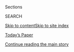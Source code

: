 <div id="app">

<div>

<div class="NYTAppHideMasthead css-zz1s19 e1suatyy0">

<div class="section css-ui9rw0 e1suatyy2">

<div class="css-11hrj97 er09x8g0">

<div class="css-6n7j50">

</div>

<span class="css-1dv1kvn">Sections</span>

<div class="css-10488qs">

<span class="css-1dv1kvn">SEARCH</span>

</div>

[Skip to content](#site-content)[Skip to site
index](#site-index)

</div>

<div class="css-10698na e1huz5gh0">

</div>

</div>

<div id="masthead-bar-one" class="section hasLinks css-15hmgas e1csuq9d3">

<div class="css-uqyvli e1csuq9d0">

</div>

<div class="css-1uqjmks e1csuq9d1">

</div>

<div class="css-9e9ivx">

[](https://myaccount.nytimes3xbfgragh.onion/auth/login?response_type=cookie&client_id=vi)

</div>

<div class="css-1bvtpon e1csuq9d2">

[Today’s Paper](https://www.nytimes3xbfgragh.onion/section/todayspaper)

</div>

</div>

</div>

</div>

<div data-aria-hidden="false">

<div id="site-content" data-role="main">

<div class="css-1ffjgkm">

</div>

<div id="top-wrapper" class="css-15p45cc eaca97t0" type="top">

<div id="top-slug" class="css-19x0jxb eaca97t1" hidden="">

Advertisement

</div>

[Continue reading the main
story](#after-top)

<div class="ad top-wrapper" style="text-align:center;height:100%;display:block;min-height:90px">

<div id="top" class="place-ad" data-position="top" data-size-key="top">

</div>

</div>

<div id="after-top">

</div>

</div>

<div id="collection-61718-issue" class="section css-15h4p1b e9abtgs0">

<div class="css-1j21atc e1svk9qx1">

<div class="css-fmiefx e1svk9qx2">

<div class="css-1hk7r2m eu54l5x0">

<div id="sponsor-wrapper" class="css-7a1pgi eaca97t0" type="sponsor" hidden="">

<div id="sponsor-slug" class="css-1l4mleb eaca97t1" hidden="">

Supported by

</div>

[Continue reading the main
story](#after-sponsor)

<div id="sponsor" class="ad sponsor-wrapper" style="text-align:left;height:100%;display:block">

</div>

<div id="after-sponsor">

</div>

</div>

</div>

### <span class="css-15smmd5 ezz4tcd1">[Magazine](/section/magazine)</span>

</div>

<div class="css-nfcc9b e1svk9qx3">

<div class="css-vl9dhg e1svk9qx5">

<div class="css-1nrhkj6 e1svk9qx6">

# 6.17.18 Issue

<div class="follow-button-placeholder" data-collection-id="">

</div>

</div>

</div>

</div>

</div>

<div class="css-4svvz1 ekkqrpp0">

<div id="collection-highlights-container" class="section css-18l1u7x e46isfb1">

<div class="template-1 css-gfgt40 ekkqrpp1">

## Highlights

1.  ![<span class="css-13wzayb e1oaj3zl2"><span class="css-1dv1kvn">Credit</span>Dina
    Litovsky/Redux, for The New York
    Times</span>](https://static01.graylady3jvrrxbe.onion/images/2018/06/17/magazine/17Drones1/17Drones1-jumbo.jpg)
    
    <div class="css-gjijuv">
    
    ### Feature
    
    ## [The Wounds of the Drone Warrior](/2018/06/13/magazine/veterans-ptsd-drone-warrior-wounds.html)
    
    Even soldiers who fight wars from a safe distance have found
    themselves traumatized. Could their injuries be moral
    ones?
    
    <span class="css-1oaezp0"></span><span class="css-1q6w006 e4e4i5l3"></span><span class="css-9voj2j">By
    <span class="css-1baulvz last-byline" itemprop="name">Eyal
    Press</span></span>
    
    </div>

2.  ![<span class="css-1samh1w e1oaj3zl2"><span class="css-1dv1kvn">Credit</span>Photo
    illustration by Derek Brahney. Source photographs: Andrew
    Harnik/Associated Press, Mandel Ngan, via Getty Images and
    istockphoto.</span>](https://static01.graylady3jvrrxbe.onion/images/2018/06/08/magazine/17mag-canada-image1/17mag-canada-image1-videoLarge.jpg)
    
    <div class="css-10wtrbd">
    
    ### Feature
    
    ## [First Canada Tried to Charm Trump. Now It’s Fighting Back.](/2018/06/09/magazine/justin-trudeau-chrystia-freeland-trade-canada-us-.html)
    
    Inside Justin Trudeau’s campaign against the American trade
    war.
    
    <span class="css-1oaezp0"></span><span class="css-1q6w006 e4e4i5l3"></span><span class="css-9voj2j">By
    <span class="css-1baulvz last-byline" itemprop="name">Guy
    Lawson</span></span>
    
    </div>

3.  ![<span class="css-1samh1w e1oaj3zl2"><span class="css-1dv1kvn">Credit</span>Lalo
    de Almeida for The New York
    Times</span>](https://static01.graylady3jvrrxbe.onion/images/2018/06/17/magazine/17mag-joyce-image1-alpha/17mag-joyce-image1-alpha-videoLarge-v2.jpg)
    
    <div class="css-10wtrbd">
    
    ### Feature
    
    ## [The Strange Case of the Missing Joyce Scholar](/2018/06/12/magazine/the-strange-case-of-the-missing-joyce-scholar.html)
    
    Two decades ago, a renowned professor promised to produce a flawless
    version of one of the 20th century’s most celebrated novels:
    “Ulysses.” Then he
    disappeared.
    
    <span class="css-1oaezp0"></span><span class="css-1q6w006 e4e4i5l3"></span><span class="css-9voj2j">By
    <span class="css-1baulvz last-byline" itemprop="name">Jack
    Hitt</span></span>
    
    </div>

4.  ![<span class="css-1samh1w e1oaj3zl2"><span class="css-1dv1kvn">Credit</span>Photo
    illustration by Tyler
    Comrie</span>](https://static01.graylady3jvrrxbe.onion/images/2018/06/17/magazine/17mag-firstwords-image1/17mag-firstwords-image1-videoLarge.jpg)
    
    <div class="css-10wtrbd">
    
    ### First Words
    
    ## [White People Are Noticing Something New: Their Own Whiteness](/2018/06/13/magazine/white-people-are-noticing-something-new-their-own-whiteness.html)
    
    The one group of Americans that prefers to see itself as not having
    much of a racial identity is realizing that it
    does.
    
    <span class="css-1oaezp0"></span><span class="css-1q6w006 e4e4i5l3"></span><span class="css-9voj2j">By
    <span class="css-1baulvz last-byline" itemprop="name">Emily
    Bazelon</span></span>
    
    </div>

</div>

<div class="css-1xdhyk6 e46isfb0">

<div class="css-zk12ih ef6si7p0">

1.  ### On Medicine
    
    ![<span class="css-2s0ord e1oaj3zl2"><span class="css-1dv1kvn">Credit</span>Photo
    illustration by Cristiana Couceiro. Cells: National Cancer
    Institute, via
    Wikipedia.</span>](https://static01.graylady3jvrrxbe.onion/images/2018/06/17/magazine/17OnMedicine-1/17OnMedicine-1-videoLarge.jpg)
    
    <div class="css-10wtrbd">
    
    ## [The Search for Cancer Treatment Beyond Mutant-Hunting](/2018/06/13/magazine/the-search-for-cancer-treatment-that-is-personal-and-useful.html)
    
    Can we expand our ideas of what personalized medicine could
    mean?
    
    <span class="css-me3p27"></span><span class="css-1q6w006 e4e4i5l3"></span><span class="css-9voj2j">By
    <span class="css-1baulvz last-byline" itemprop="name">Siddhartha
    Mukherjee</span></span>
    
    </div>

2.  ### The Ethicist
    
    ![<span class="css-2s0ord e1oaj3zl2"><span class="css-1dv1kvn">Credit</span>Tomi
    Um</span>](https://static01.graylady3jvrrxbe.onion/images/2018/06/17/magazine/17mag-ethicist-image1/17mag-ethicist-image1-videoLarge.png)
    
    <div class="css-10wtrbd">
    
    ## [Why Does a Creepy Co-Worker Keep Getting a Pass?](/2018/06/12/magazine/why-does-a-creepy-co-worker-keep-getting-a-pass.html)
    
    The magazine’s Ethicist columnist on how to handle an inappropriate
    employee who may be ‘on the spectrum’ and more
    .
    
    <span class="css-me3p27"></span><span class="css-1q6w006 e4e4i5l3"></span><span class="css-9voj2j">By
    <span class="css-1baulvz last-byline" itemprop="name">Kwame Anthony
    Appiah</span></span>
    
    </div>

3.  ### Diagnosis
    
    ![<span class="css-2s0ord e1oaj3zl2"><span class="css-1dv1kvn">Credit</span>Illustration
    by Andreas
    Samuelsson</span>](https://static01.graylady3jvrrxbe.onion/images/2018/06/17/magazine/17mag-diagnosis-imag1/17mag-diagnosis-imag1-videoLarge-v2.png)
    
    <div class="css-10wtrbd">
    
    ## [What Was Causing a Healthy Older Man to Be Nauseated by Food?](/2018/06/13/magazine/he-had-no-symptoms-except-he-felt-nauseated-all-the-time.html)
    
    A vigorous retiree suddenly couldn’t eat a thing. Is the problem in
    his stomach or his
    head?
    
    <span class="css-me3p27"></span><span class="css-1q6w006 e4e4i5l3"></span><span class="css-9voj2j">By
    <span class="css-1baulvz last-byline" itemprop="name">Lisa Sanders,
    M.D.</span></span>
    
    </div>

4.  ### Talk
    
    ![<span class="css-2s0ord e1oaj3zl2"><span class="css-1dv1kvn">Credit</span>Sally
    Montana for The New York
    Times</span>](https://static01.graylady3jvrrxbe.onion/images/2018/06/17/magazine/17Talk2/17Talk2-videoLarge.jpg)
    
    <div class="css-10wtrbd">
    
    ## [Gayle King Thinks \#MeToo Needs Due Process](/2018/06/12/magazine/gayle-king-thinks-metoo-needs-due-process.html)
    
    The broadcast journalist and magazine editor on Charlie Rose,
    “Roseanne” and Colin
    Kaepernick.
    
    <span class="css-me3p27"></span><span class="css-1q6w006 e4e4i5l3"></span><span class="css-9voj2j">Interview
    by <span class="css-1baulvz last-byline" itemprop="name">Audie
    Cornish</span></span>
    
    </div>

5.  ### Eat
    
    ![<span class="css-2s0ord e1oaj3zl2"><span class="css-1dv1kvn">Credit</span>Gentl
    and Hyers for The New York
    Times.</span>](https://static01.graylady3jvrrxbe.onion/images/2018/06/17/magazine/17Eat1-promo/17Eat1-videoLarge.jpg)
    
    <div class="css-10wtrbd">
    
    ## [Finding Inspiration in My Toddler’s Strange Obsession With Peppers](/2018/06/13/magazine/toddler-obsession-peppers-spread.html)
    
    A melted-pepper spread that makes use of the vegetable my daughter
    can’t live without — until she
    can.
    
    <span class="css-me3p27"></span><span class="css-1q6w006 e4e4i5l3"></span><span class="css-9voj2j">By
    <span class="css-1baulvz last-byline" itemprop="name">Francis
    Lam</span></span>
    
    </div>

</div>

</div>

<div class="css-1xdhyk6 e46isfb0">

<div class="css-zk12ih ef6si7p0">

1.  ### New Sentences
    
    ![<span class="css-2s0ord e1oaj3zl2"><span class="css-1dv1kvn">Credit</span></span>](https://static01.graylady3jvrrxbe.onion/images/2018/06/17/magazine/17mag-sentences1/17mag-sentences1-videoLarge.jpg)
    
    <div class="css-10wtrbd">
    
    ## [New Sentences: From ‘Hit So Hard: A Memoir’](/2018/06/13/magazine/new-sentences-from-hit-so-hard-a-memoir.html)
    
    Before we’ve even started reading a book, we’ve met some fascinating
    characters: the author, and the people to whom they’ve dedicated
    their
    work.
    
    <span class="css-me3p27"></span><span class="css-1q6w006 e4e4i5l3"></span><span class="css-9voj2j">By
    <span class="css-1baulvz last-byline" itemprop="name">Sam
    Anderson</span></span>
    
    </div>

2.  ### Poem
    
    ![<span class="css-2s0ord e1oaj3zl2"><span class="css-1dv1kvn">Credit</span>Illustration
    by R.O.
    Blechman</span>](https://static01.graylady3jvrrxbe.onion/images/2018/06/17/magazine/17mag-poem-image1/17mag-poem-image1-videoLarge.jpg)
    
    <div class="css-10wtrbd">
    
    ## [Poem: From ‘We Are Here to Slow Time’](/2018/06/13/magazine/poem-from-we-are-here-to-slow-time.html)
    
    Selected by Terrance
    Hayes.
    
    <span class="css-me3p27"></span><span class="css-1q6w006 e4e4i5l3"></span><span class="css-9voj2j">By
    <span class="css-1baulvz last-byline" itemprop="name">Simone
    White</span></span>
    
    </div>

3.  ### Tip
    
    ![<span class="css-2s0ord e1oaj3zl2"><span class="css-1dv1kvn">Credit</span></span>](https://static01.graylady3jvrrxbe.onion/images/2018/06/17/magazine/17Tip-1/17Tip-1-videoLarge.jpg)
    
    <div class="css-10wtrbd">
    
    ## [How to Make More Free Throws](/2018/06/13/magazine/how-to-make-more-free-throws.html)
    
    Ignore the mechanics of your shot. Keep your “quiet eye” fixed on a
    single spot on the
    hoop.
    
    <span class="css-me3p27"></span><span class="css-1q6w006 e4e4i5l3"></span><span class="css-9voj2j">By
    <span class="css-1baulvz last-byline" itemprop="name">Malia
    Wollan</span></span>
    
    </div>

4.  ### Judge John Hodgman
    
    ![<span class="css-2s0ord e1oaj3zl2"><span class="css-1dv1kvn">Credit</span>Illustration
    by Kyle
    Hilton</span>](https://static01.graylady3jvrrxbe.onion/images/2018/04/08/magazine/15mag-hodgman/08mag-hodgman-videoLarge.png)
    
    <div class="css-10wtrbd">
    
    ## [Judge John Hodgman on Diaphonized Kittens](/2018/06/13/magazine/judge-john-hodgman-on-diaphonized-kittens.html)
    
    Are they appropriate home
    décor?
    
    <span class="css-me3p27"></span><span class="css-1q6w006 e4e4i5l3"></span><span class="css-9voj2j">By
    <span class="css-1baulvz last-byline" itemprop="name">John
    Hodgman</span></span>
    
    </div>

5.  ### Issue 6.17.18
    
    ![<span class="css-2s0ord e1oaj3zl2"><span class="css-1dv1kvn">Credit</span></span>](https://static01.graylady3jvrrxbe.onion/images/2018/04/27/magazine/17mag-btc-promo/mag-btc-promo-template-videoLarge-v3.jpg)
    
    <div class="css-10wtrbd">
    
    ## [Behind the Cover: The Wounds of the Drone Warriors](/2018/06/13/magazine/behind-the-cover-the-wounds-of-the-drone-warriors.html)
    
    Inside the process for creating the covers of The New York Times
    Magazine. In this issue, a look at the trauma of fighting a war from
    a safe distance.
    
    <span class="css-me3p27"></span>
    
    </div>

</div>

</div>

</div>

<div id="mid1-wrapper" class="css-1mn4oms eaca97t0" type="rank">

<div id="mid1-slug" class="css-1tag3rd eaca97t1">

Advertisement

</div>

[Continue reading the main
story](#after-mid1)

<div id="mid1" class="ad mid1-wrapper" style="text-align:center;height:100%;display:block">

</div>

<div id="after-mid1">

</div>

</div>

</div>

</div>

</div>

## Site Index

<div>

</div>

## Site Information Navigation

  - [© <span>2020</span> <span>The New York Times
    Company</span>](https://help.nytimes3xbfgragh.onion/hc/en-us/articles/115014792127-Copyright-notice)

<!-- end list -->

  - [NYTCo](https://www.nytco.com/)
  - [Contact
    Us](https://help.nytimes3xbfgragh.onion/hc/en-us/articles/115015385887-Contact-Us)
  - [Work with us](https://www.nytco.com/careers/)
  - [Advertise](https://nytmediakit.com/)
  - [T Brand Studio](http://www.tbrandstudio.com/)
  - [Your Ad
    Choices](https://www.nytimes3xbfgragh.onion/privacy/cookie-policy#how-do-i-manage-trackers)
  - [Privacy](https://www.nytimes3xbfgragh.onion/privacy)
  - [Terms of
    Service](https://help.nytimes3xbfgragh.onion/hc/en-us/articles/115014893428-Terms-of-service)
  - [Terms of
    Sale](https://help.nytimes3xbfgragh.onion/hc/en-us/articles/115014893968-Terms-of-sale)
  - [Site
    Map](https://spiderbites.nytimes3xbfgragh.onion)
  - [Help](https://help.nytimes3xbfgragh.onion/hc/en-us)
  - [Subscriptions](https://www.nytimes3xbfgragh.onion/subscription?campaignId=37WXW)

</div>

</div>

